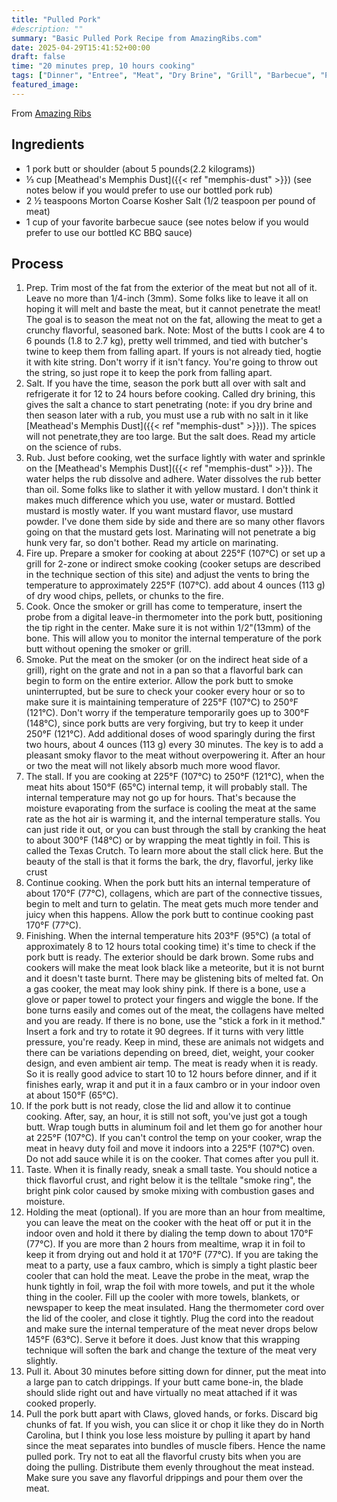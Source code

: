 ```yaml
---
title: "Pulled Pork"
#description: ""
summary: "Basic Pulled Pork Recipe from AmazingRibs.com"
date: 2025-04-29T15:41:52+00:00
draft: false
time: "20 minutes prep, 10 hours cooking"
tags: ["Dinner", "Entree", "Meat", "Dry Brine", "Grill", "Barbecue", "Pork", "Smoking"]
featured_image: 
---
```


From [Amazing Ribs](https://amazingribs.com/tested-recipes/pork-recipes/perfect-pulled-pork-recipe/)

## Ingredients

- 1 pork butt or shoulder (about 5 pounds(2.2 kilograms))
- ⅓ cup [Meathead's Memphis Dust]({{< ref "memphis-dust" >}}) (see notes below if you would prefer to use our bottled pork rub)
- 2 ½ teaspoons Morton Coarse Kosher Salt (1/2 teaspoon per pound of meat)
- 1 cup of your favorite barbecue sauce (see notes below if you would prefer to use our bottled KC BBQ sauce)

## Process

1. Prep. Trim most of the fat from the exterior of the meat but not all of it. Leave no more than 1/4-inch (3mm). Some folks like to leave it all on hoping it will melt and baste the meat, but it cannot penetrate the meat! The goal is to season the meat not on the fat, allowing the meat to get a crunchy flavorful, seasoned bark. Note: Most of the butts I cook are 4 to 6 pounds (1.8 to 2.7 kg), pretty well trimmed, and tied with butcher's twine to keep them from falling apart. If yours is not already tied, hogtie it with kite string. Don't worry if it isn't fancy. You're going to throw out the string, so just rope it to keep the pork from falling apart.
1. Salt. If you have the time, season the pork butt all over with salt and refrigerate it for 12 to 24 hours before cooking. Called dry brining, this gives the salt a chance to start penetrating (note: if you dry brine and then season later with a rub, you must use a rub with no salt in it like [Meathead's Memphis Dust]({{< ref "memphis-dust" >}})). The spices will not penetrate,they are too large. But the salt does. Read my article on the science of rubs.
1. Rub. Just before cooking, wet the surface lightly with water and sprinkle on the [Meathead's Memphis Dust]({{< ref "memphis-dust" >}}). The water helps the rub dissolve and adhere. Water dissolves the rub better than oil. Some folks like to slather it with yellow mustard. I don't think it makes much difference which you use, water or mustard. Bottled mustard is mostly water. If you want mustard flavor, use mustard powder. I've done them side by side and there are so many other flavors going on that the mustard gets lost. Marinating will not penetrate a big hunk very far, so don't bother. Read my article on marinating.
1. Fire up. Prepare a smoker for cooking at about 225°F (107°C) or set up a grill for 2-zone or indirect smoke cooking (cooker setups are described in the technique section of this site) and adjust the vents to bring the temperature to approximately 225°F (107°C). add about 4 ounces (113 g) of dry wood chips, pellets, or chunks to the fire.
1. Cook. Once the smoker or grill has come to temperature, insert the probe from a digital leave-in thermometer into the pork butt, positioning the tip right in the center. Make sure it is not within 1/2"(13mm) of the bone. This will allow you to monitor the internal temperature of the pork butt without opening the smoker or grill.
1. Smoke. Put the meat on the smoker (or on the indirect heat side of a grill), right on the grate and not in a pan so that a flavorful bark can begin to form on the entire exterior. Allow the pork butt to smoke uninterrupted, but be sure to check your cooker every hour or so to make sure it is maintaining temperature of 225°F (107°C) to 250°F (121°C). Don't worry if the temperature temporarily goes up to 300°F (148°C), since pork butts are very forgiving, but try to keep it under 250°F (121°C). Add additional doses of wood sparingly during the first two hours, about 4 ounces (113 g) every 30 minutes. The key is to add a pleasant smoky flavor to the meat without overpowering it. After an hour or two the meat will not likely absorb much more wood flavor.
1. The stall. If you are cooking at 225°F (107°C) to 250°F (121°C), when the meat hits about 150°F (65°C) internal temp, it will probably stall. The internal temperature may not go up for hours. That's because the moisture evaporating from the surface is cooling the meat at the same rate as the hot air is warming it, and the internal temperature stalls. You can just ride it out, or you can bust through the stall by cranking the heat to about 300°F (148°C) or by wrapping the meat tightly in foil. This is called the Texas Crutch. To learn more about the stall click here. But the beauty of the stall is that it forms the bark, the dry, flavorful, jerky like crust
1. Continue cooking. When the pork butt hits an internal temperature of about 170°F (77°C), collagens, which are part of the connective tissues, begin to melt and turn to gelatin. The meat gets much more tender and juicy when this happens. Allow the pork butt to continue cooking past 170°F (77°C).
1. Finishing. When the internal temperature hits 203°F (95°C) (a total of approximately 8 to 12 hours total cooking time) it's time to check if the pork butt is ready. The exterior should be dark brown. Some rubs and cookers will make the meat look black like a meteorite, but it is not burnt and it doesn't taste burnt. There may be glistening bits of melted fat. On a gas cooker, the meat may look shiny pink. If there is a bone, use a glove or paper towel to protect your fingers and wiggle the bone. If the bone turns easily and comes out of the meat, the collagens have melted and you are ready. If there is no bone, use the "stick a fork in it method." Insert a fork and try to rotate it 90 degrees. If it turns with very little pressure, you're ready. Keep in mind, these are animals not widgets and there can be variations depending on breed, diet, weight, your cooker design, and even ambient air temp. The meat is ready when it is ready. So it is really good advice to start 10 to 12 hours before dinner, and if it finishes early, wrap it and put it in a faux cambro or in your indoor oven at about 150°F (65°C).
1. If the pork butt is not ready, close the lid and allow it to continue cooking. After, say, an hour, it is still not soft, you've just got a tough butt. Wrap tough butts in aluminum foil and let them go for another hour at 225°F (107°C). If you can't control the temp on your cooker, wrap the meat in heavy duty foil and move it indoors into a 225°F (107°C) oven. Do not add sauce while it is on the cooker. That comes after you pull it.
1. Taste. When it is finally ready, sneak a small taste. You should notice a thick flavorful crust, and right below it is the telltale "smoke ring", the bright pink color caused by smoke mixing with combustion gases and moisture.
1. Holding the meat (optional). If you are more than an hour from mealtime, you can leave the meat on the cooker with the heat off or put it in the indoor oven and hold it there by dialing the temp down to about 170°F (77°C). If you are more than 2 hours from mealtime, wrap it in foil to keep it from drying out and hold it at 170°F (77°C). If you are taking the meat to a party, use a faux cambro, which is simply a tight plastic beer cooler that can hold the meat. Leave the probe in the meat, wrap the hunk tightly in foil, wrap the foil with more towels, and put it the whole thing in the cooler. Fill up the cooler with more towels, blankets, or newspaper to keep the meat insulated. Hang the thermometer cord over the lid of the cooler, and close it tightly. Plug the cord into the readout and make sure the internal temperature of the meat never drops below 145°F (63°C). Serve it before it does. Just know that this wrapping technique will soften the bark and change the texture of the meat very slightly.
1. Pull it. About 30 minutes before sitting down for dinner, put the meat into a large pan to catch drippings. If your butt came bone-in, the blade should slide right out and have virtually no meat attached if it was cooked properly.
1. Pull the pork butt apart with Claws, gloved hands, or forks. Discard big chunks of fat. If you wish, you can slice it or chop it like they do in North Carolina, but I think you lose less moisture by pulling it apart by hand since the meat separates into bundles of muscle fibers. Hence the name pulled pork. Try not to eat all the flavorful crusty bits when you are doing the pulling. Distribute them evenly throughout the meat instead. Make sure you save any flavorful drippings and pour them over the meat.

